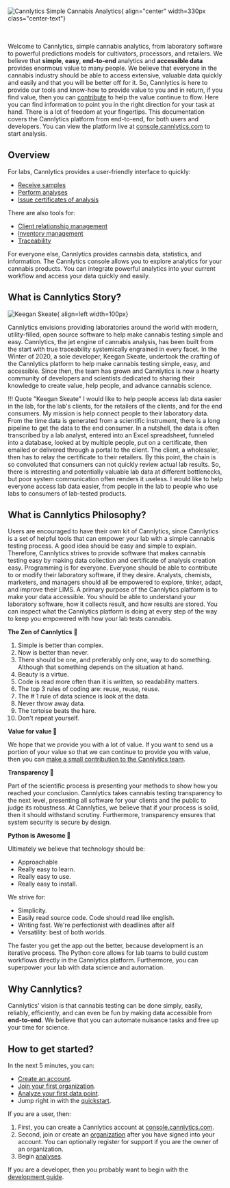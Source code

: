 # &nbsp;

![Cannlytics Simple Cannabis Analytics](../../assets/images/logos/cannlytics_logo_with_phrase.svg){ align="center" width=330px class="center-text"}
<div style="margin-bottom:3rem"></div>

Welcome to Cannlytics, simple cannabis analytics, from laboratory software to powerful predictions models for cultivators, processors, and retailers. We believe that **simple**, **easy**, **end-to-end** analytics and **accessible data** provides enormous value to many people. We believe that everyone in the cannabis industry should be able to access extensive, valuable data quickly and easily and that you will be better off for it. So, Cannlytics is here to provide our tools and know-how to provide value to you and in return, if you find value, then you can [contribute](https://opencollective.com/cannlytics-company) to help the value continue to flow. Here you can find information to point you in the right direction for your task at hand. There is a lot of freedom at your fingertips. This documentation covers the Cannlytics platform from end-to-end, for both users and developers. You can view the platform live at [console.cannlytics.com](https://console.cannlytics.com) to start analysis.

## Overview

For labs, Cannlytics provides a user-friendly interface to quickly:

- [Receive samples](/console/lims/transfers/)
- [Perform analyses](/console/lims/analyses/)
- [Issue certificates of analysis](/console/lims/transfers/)

<!-- FIXME: Broken links >
<!-- - [Collect data](/console/lims/data-collection/) 
- [Review results](/console/lims/data/data-review/) -->

There are also tools for:

- [Client relationship management](/console/lims/contacts/)
- [Inventory management](/console/lims/inventory/)
- [Traceability](/console/lims/traceability/)

For everyone else, Cannlytics provides cannabis data, statistics, and information. The Cannlytics console allows you to explore analytics for your cannabis products. You can integrate powerful analytics into your current workflow and access your data quickly and easily.
<!-- Furthermore, Cannlytics provides a [website](/website/dev/get-started/) and a [client portal](/console/dev/get-started/) that you can use. -->

## What is Cannlytics Story?

![Keegan Skeate](../../assets/images/illustrations/keeganskeate-robohash-human.png){ align=left width=100px}

Cannlytics envisions providing laboratories around the world with modern, utility-filled, open source software to help make cannabis testing simple and easy. Cannlytics, the jet engine of cannabis analysis, has been built from the start with true traceability systemically engrained in every facet. In the Winter of 2020, a sole developer, Keegan Skeate, undertook the crafting of the Cannlytics platform to help make cannabis testing simple, easy, and accessible. Since then, the team has grown and Cannlytics is now a hearty community of developers and scientists dedicated to sharing their knowledge to create value, help people, and advance cannabis science.

!!! Quote "Keegan Skeate"
    I would like to help people access lab data easier in the lab, for the lab's clients, for the retailers of the clients, and for the end consumers. My mission is help connect people to their laboratory data. From the time data is generated from a scientific instrument, there is a long pipeline to get the data to the end consumer. In a nutshell, the data is often transcribed by a lab analyst, entered into an Excel spreadsheet, funneled into a database, looked at by multiple people, put on a certificate, then emailed or delivered through a portal to the client. The client, a wholesaler, then has to relay the certificate to their retailers. By this point, the chain is so convoluted that consumers can not quickly review actual lab results. So, there is interesting and potentially valuable lab data at different bottlenecks, but poor system communication often renders it useless. I would like to help everyone access lab data easier, from people in the lab to people who use labs to consumers of lab-tested products.

## What is Cannlytics Philosophy?

Users are encouraged to have their own kit of Cannlytics, since Cannlytics is a set of helpful tools that can empower your lab with a simple cannabis testing process. A good idea should be easy and simple to explain. Therefore, Cannlytics strives to provide software that makes cannabis testing easy by making data collection and certificate of analysis creation easy. Programming is for everyone. Everyone should be able to contribute to or modify their laboratory software, if they desire. Analysts, chemists, marketers, and managers should all be empowered to explore, tinker, adapt, and improve their LIMS. A primary purpose of the Cannlytics platform is to make your data accessible. You should be able to understand your laboratory software, how it collects result, and how results are stored. You can inspect what the Cannlytics platform is doing at every step of the way to keep you empowered with how your lab tests cannabis.

**The Zen of Cannlytics 🙏**

1. Simple is better than complex.
2. Now is better than never.
3. There should be one, and preferably only one, way to do something. Although that something depends on the situation at hand.
4. Beauty is a virtue.
5. Code is read more often than it is written, so readability matters.
6. The top 3 rules of coding are: reuse, reuse, reuse.
7. The # 1 rule of data science is look at the data.
8. Never throw away data.
9. The tortoise beats the hare.
10. Don't repeat yourself.

**Value for value 🤝**

We hope that we provide you with a lot of value. If you want to send us a portion of your value so that we can continue to provide you with value, then you can <a href="https://opencollective.com/cannlytics-company">make a small contribution to the Cannlytics team</a>.

**Transparency 👐**

Part of the scientific process is presenting your methods to show how you reached your conclusion. Cannlytics takes cannabis testing transparency to the next level, presenting all software for your clients and the public to judge its robustness. At Cannlytics, we believe that if your process is solid, then it should withstand scrutiny. Furthermore, transparency ensures that system security is secure by design.

**Python is Awesome 🐍**

Ultimately we believe that technology should be:

- Approachable
- Really easy to learn.
- Really easy to use.
- Really easy to install.

We strive for:

- Simplicity.
- Easily read source code. Code should read like english.
- Writing fast. We're perfectionist with deadlines after all!
- Versatility: best of both worlds.

The faster you get the app out the better, because development is an iterative process. The Python core allows for lab teams to build custom workflows directly in the Cannlytics platform. Furthermore, you can superpower your lab with data science and automation.

## Why Cannlytics?

Cannlytics' vision is that cannabis testing can be done simply, easily, reliably, efficiently, and can even be fun by making data accessible from **end-to-end**. We believe that you can automate nuisance tasks and free up your time for science.

## How to get started?

In the next 5 minutes, you can:

- [Create an account](https://console.cannlytics.com/account/sign-up).
- [Join your first organization](/console/lims/organizations/).
- [Analyze your first data point](/console/lims/analyses/).
- Jump right in with the [quickstart](/console/quickstart/).

If you are a user, then:

1. First, you can create a Cannlytics account at [console.cannlytics.com](https://console.cannlytics.com).
2. Second, join or create an [organization](/console/lims/organizations/) after you have signed into your account. You can optionally register for support if you are the owner of an organization.
3. Begin [analyses](/console/lims/analyses/).

If you are a developer, then you probably want to begin with the [development guide](/developers/development/).


<!-- or get pointed to the particular piece of information that you're looking for in the index below. -->
<!-- TODO: Copy and past `mkdocs.yml` index here -->
